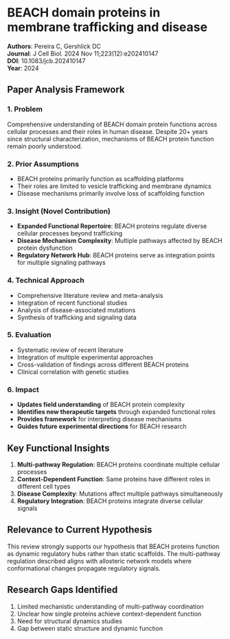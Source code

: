 # BEACH domain proteins in membrane trafficking and disease

**Authors**: Pereira C, Gershlick DC  
**Journal**: J Cell Biol. 2024 Nov 11;223(12):e202410147  
**DOI**: 10.1083/jcb.202410147  
**Year**: 2024

## Paper Analysis Framework

### 1. Problem
Comprehensive understanding of BEACH domain protein functions across cellular processes and their roles in human disease. Despite 20+ years since structural characterization, mechanisms of BEACH protein function remain poorly understood.

### 2. Prior Assumptions
- BEACH proteins primarily function as scaffolding platforms
- Their roles are limited to vesicle trafficking and membrane dynamics
- Disease mechanisms primarily involve loss of scaffolding function

### 3. Insight (Novel Contribution)
- **Expanded Functional Repertoire**: BEACH proteins regulate diverse cellular processes beyond trafficking
- **Disease Mechanism Complexity**: Multiple pathways affected by BEACH protein dysfunction
- **Regulatory Network Hub**: BEACH proteins serve as integration points for multiple signaling pathways

### 4. Technical Approach
- Comprehensive literature review and meta-analysis
- Integration of recent functional studies
- Analysis of disease-associated mutations
- Synthesis of trafficking and signaling data

### 5. Evaluation
- Systematic review of recent literature
- Integration of multiple experimental approaches
- Cross-validation of findings across different BEACH proteins
- Clinical correlation with genetic studies

### 6. Impact
- **Updates field understanding** of BEACH protein complexity
- **Identifies new therapeutic targets** through expanded functional roles
- **Provides framework** for interpreting disease mechanisms
- **Guides future experimental directions** for BEACH research

## Key Functional Insights

1. **Multi-pathway Regulation**: BEACH proteins coordinate multiple cellular processes
2. **Context-Dependent Function**: Same proteins have different roles in different cell types
3. **Disease Complexity**: Mutations affect multiple pathways simultaneously
4. **Regulatory Integration**: BEACH proteins integrate diverse cellular signals

## Relevance to Current Hypothesis

This review strongly supports our hypothesis that BEACH proteins function as dynamic regulatory hubs rather than static scaffolds. The multi-pathway regulation described aligns with allosteric network models where conformational changes propagate regulatory signals.

## Research Gaps Identified

1. Limited mechanistic understanding of multi-pathway coordination
2. Unclear how single proteins achieve context-dependent function
3. Need for structural dynamics studies
4. Gap between static structure and dynamic function